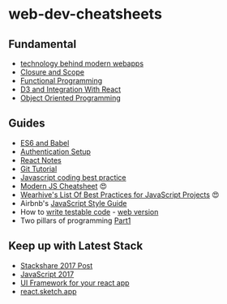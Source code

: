 # web-dev-cheatsheets

## Fundamental
* [technology behind modern webapps](/fundamental/tech-behind-modern-webapps.md)
* [Closure and Scope](/fundamental/scoping-and-closure-in-javascript.md)
* [Functional Programming](/fundamental/functional-programming.md)
* [D3 and Integration With React](/guides/d3-react-integration.md)
* [Object Oriented Programming](/fundamental/object-oriented-programming.md)

## Guides

* [ES6 and Babel](/guides/es6-and-babel.md)
* [Authentication Setup](/guides/auth-setup.md)
* [React Notes](/guides/react-notes.md)
* [Git Tutorial](/guides/git-tutorial.md)
* [Javascript coding best practice](/guides/coding-best-practice.md)
* [Modern JS Cheatsheet](https://github.com/mbeaudru/modern-js-cheatsheet) 😍
* [Wearhive's List Of Best Practices for JavaScript Projects](https://github.com/wearehive/project-guidelines#readme) 😍
* Airbnb's [JavaScript Style Guide](https://github.com/airbnb/javascript)
* How to [write testable code](http://misko.hevery.com/attachments/Guide-Writing%20Testable%20Code.pdf) - [web version](http://misko.hevery.com/code-reviewers-guide/)
* Two pillars of programming [Part1](https://medium.com/javascript-scene/the-two-pillars-of-javascript-ee6f3281e7f3)


## Keep up with Latest Stack
* [Stackshare 2017 Post](https://stackshare.io/posts/top-developer-tools-2017)
* [JavaScript 2017]()
* [UI Framework for your react app](https://hackernoon.com/the-coolest-react-ui-frameworks-for-your-new-react-app-ad699fffd651)
* [react.sketch.app](http://airbnb.io/react-sketchapp/?ref=stackshare)